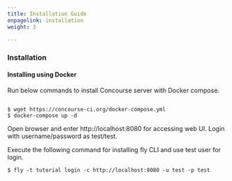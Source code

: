 ```yaml
---
title: Installation Guide
onpagelink: installation
weight: 3

---
```


### Installation

#### Installing using Docker

Run below commands to install Concourse server with Docker compose.

 ```

$ wget https://concourse-ci.org/docker-compose.yml
$ docker-compose up -d

```

Open browser and enter http://localhost:8080 for accessing web UI. Login with username/password as test/test.

Execute the following command for installing fly CLI and use test user for login.

 ```
$ fly -t tutorial login -c http://localhost:8080 -u test -p test
```